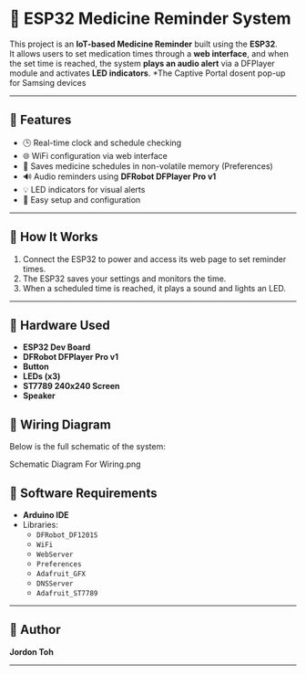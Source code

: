 # 💊 ESP32 Medicine Reminder System

This project is an **IoT-based Medicine Reminder** built using the **ESP32**.  
It allows users to set medication times through a **web interface**, and when the set time is reached, the system **plays an audio alert** via a DFPlayer module and activates **LED indicators**.
*The Captive Portal dosent pop-up for Samsing devices

---

## 🚀 Features
- 🕒 Real-time clock and schedule checking  
- 🌐 WiFi configuration via web interface  
- 💾 Saves medicine schedules in non-volatile memory (Preferences)  
- 🔊 Audio reminders using **DFRobot DFPlayer Pro v1**  
- 💡 LED indicators for visual alerts  
- 🔧 Easy setup and configuration

---

## 🧠 How It Works
1. Connect the ESP32 to power and access its web page to set reminder times.  
2. The ESP32 saves your settings and monitors the time.  
3. When a scheduled time is reached, it plays a sound and lights an LED.  

---

## 🔌 Hardware Used
- **ESP32 Dev Board**  
- **DFRobot DFPlayer Pro v1**
- **Button**  
- **LEDs (x3)**  
- **ST7789 240x240 Screen** 
- **Speaker**


## 🧩 Wiring Diagram
Below is the full schematic of the system:

Schematic Diagram For Wiring.png

## 🧰 Software Requirements
- **Arduino IDE**
- Libraries:
  - `DFRobot_DF1201S`
  - `WiFi`
  - `WebServer`
  - `Preferences`
  - `Adafruit_GFX`
  - `DNSServer`
  - `Adafruit_ST7789`

---

## 👤 Author
**Jordon Toh**  

---
